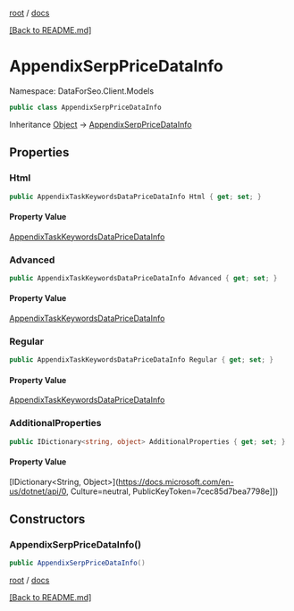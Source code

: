 [root](./../ "root") / [docs](./ "docs")

[[Back to README.md]](./../README.md "[Back to README.md]")

# AppendixSerpPriceDataInfo

Namespace: DataForSeo.Client.Models

```csharp
public class AppendixSerpPriceDataInfo
```

Inheritance [Object](https://docs.microsoft.com/en-us/dotnet/api/Object) → [AppendixSerpPriceDataInfo](./AppendixSerpPriceDataInfo.md)

## Properties

### **Html**

```csharp
public AppendixTaskKeywordsDataPriceDataInfo Html { get; set; }
```

#### Property Value

[AppendixTaskKeywordsDataPriceDataInfo](./AppendixTaskKeywordsDataPriceDataInfo.md)<br>

### **Advanced**

```csharp
public AppendixTaskKeywordsDataPriceDataInfo Advanced { get; set; }
```

#### Property Value

[AppendixTaskKeywordsDataPriceDataInfo](./AppendixTaskKeywordsDataPriceDataInfo.md)<br>

### **Regular**

```csharp
public AppendixTaskKeywordsDataPriceDataInfo Regular { get; set; }
```

#### Property Value

[AppendixTaskKeywordsDataPriceDataInfo](./AppendixTaskKeywordsDataPriceDataInfo.md)<br>

### **AdditionalProperties**

```csharp
public IDictionary<string, object> AdditionalProperties { get; set; }
```

#### Property Value

[IDictionary&lt;String, Object&gt;](https://docs.microsoft.com/en-us/dotnet/api/0, Culture=neutral, PublicKeyToken=7cec85d7bea7798e]])<br>

## Constructors

### **AppendixSerpPriceDataInfo()**

```csharp
public AppendixSerpPriceDataInfo()
```

[root](./../ "root") / [docs](./ "docs")

[[Back to README.md]](./../README.md "[Back to README.md]")